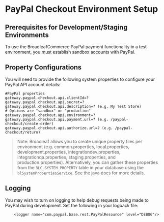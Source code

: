 # PayPal Checkout Environment Setup

## Prerequisites for Development/Staging Environments
To use the BroadleafCommerce PayPal payment functionality in a test environment, you must establish sandbox accounts with PayPal.

## Property Configurations 
You will need to provide the following system properties to configure your PayPal API account details:

```
#PayPal properties
gateway.paypal.checkout.api.clientId=?
gateway.paypal.checkout.api.secret=?
gateway.paypal.checkout.api.description=? (e.g. My Test Store)
# Options are "sandbox" or "production"
gateway.paypal.checkout.api.environment=?
gateway.paypal.checkout.api.payment.url=? (e.g. /paypal-checkout/create-order)
gateway.paypal.checkout.api.authorize.url=? (e.g. /paypal-checkout/return)
```

> Note: Broadleaf allows you to create unique property files per environment (e.g. common.properties, local.properties, development.properties, integrationdev.properties, integrationqa.properties, staging.properties, and production.properties). Alternatively, you can gather these properties from the `BLC_SYSTEM_PROPERTY` table in your database using the `blSystemPropertiesService`. See the java docs for more details.


## Logging
You may wish to turn on logging to help debug requests being made to PayPal during development. Set the following in your logback file:

```
    <logger name="com.paypal.base.rest.PayPalResource" level="DEBUG"/>
```